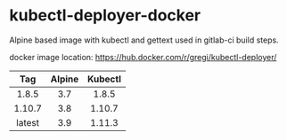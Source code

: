 # kubectl-deployer-docker
Alpine based image with kubectl and gettext used in gitlab-ci build steps.

docker image location: https://hub.docker.com/r/gregi/kubectl-deployer/

|Tag       | Alpine |   Kubectl    |
|:--------:|:------:|:------------:|
|1.8.5     |3.7     |1.8.5         |
|1.10.7    |3.8     |1.10.7        |
|latest    |3.9     |1.11.3        |

